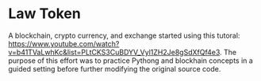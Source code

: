 # Law Token

A blockchain, crypto currency, and exchange started using this tutoral: https://www.youtube.com/watch?v=b41TVaLwhKc&list=PLtCKS3CuBDYV_Vyl1ZH2Je8gSdXfQf4e3. The purpose of this effort was to practice Pythong and blockhain concepts in a guided setting before further modifying the original source code.
